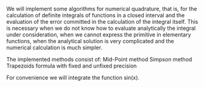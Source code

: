 We will implement some algorithms for numerical quadrature, that is, for the calculation of definite integrals of functions in a closed interval and the evaluation of the error committed in the calculation of the integral itself. This is necessary when we do not know how to evaluate analytically the integral under consideration, when we cannot express the primitive in elementary functions, when the analytical solution is very complicated and the numerical calculation is much simpler.

The implemented methods consist of:
Mid-Point method
Simpson method
Trapezoids formula with fixed and unfixed precision

For convenience we will integrate the function sin(x).
